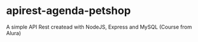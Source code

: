 # apirest-agenda-petshop
A simple API Rest createad with NodeJS, Express and MySQL (Course from Alura)
